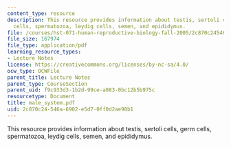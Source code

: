 ```yaml
---
content_type: resource
description: This resource provides information about testis, sertoli cells, germ
  cells, spermatozoa, leydig cells, semen, and epididymus.
file: /courses/hst-071-human-reproductive-biology-fall-2005/2c870c24546a6902e5d70ff0d2ae98b1_male_system.pdf
file_size: 167974
file_type: application/pdf
learning_resource_types:
- Lecture Notes
license: https://creativecommons.org/licenses/by-nc-sa/4.0/
ocw_type: OCWFile
parent_title: Lecture Notes
parent_type: CourseSection
parent_uid: f9c933d3-1b2d-99ce-a083-0bc12b5b975c
resourcetype: Document
title: male_system.pdf
uid: 2c870c24-546a-6902-e5d7-0ff0d2ae98b1
---
```

This resource provides information about testis, sertoli cells, germ cells, spermatozoa, leydig cells, semen, and epididymus.